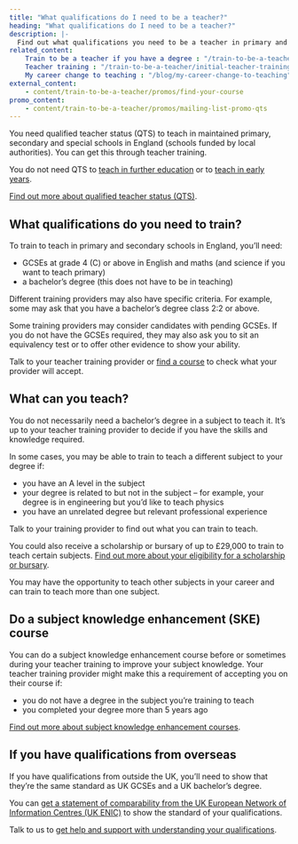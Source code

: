 ```yaml
---
title: "What qualifications do I need to be a teacher?"
heading: "What qualifications do I need to be a teacher?"
description: |-
  Find out what qualifications you need to be a teacher in primary and secondary schools in England and which subjects you can train to teach.
related_content:
    Train to be a teacher if you have a degree : "/train-to-be-a-teacher/if-you-have-a-degree"
    Teacher training : "/train-to-be-a-teacher/initial-teacher-training"
    My career change to teaching : "/blog/my-career-change-to-teaching"
external_content:
    - content/train-to-be-a-teacher/promos/find-your-course
promo_content:
    - content/train-to-be-a-teacher/promos/mailing-list-promo-qts
---
```


You need qualified teacher status (QTS) to teach in maintained primary, secondary and special schools in England (schools funded by local authorities). You can get this through teacher training.

You do not need QTS to [teach in further education](/become-a-further-education-teacher) or to [teach in early years](/early-years-teaching-training).

[Find out more about qualified teacher status (QTS)](/what-is-qts).

## What qualifications do you need to train?

To train to teach in primary and secondary schools in England, you’ll need:

* GCSEs at grade 4 (C) or above in English and maths (and science if you want to teach primary)
* a bachelor’s degree (this does not have to be in teaching)

Different training providers may also have specific criteria. For example, some may ask that you have a bachelor’s degree class 2:2 or above.

Some training providers may consider candidates with pending GCSEs. If you do not have the GCSEs required, they may also ask you to sit an equivalency test or to offer other evidence to show your ability.

Talk to your teacher training provider or [find a course](https://www.find-postgraduate-teacher-training.service.gov.uk/) to check what your provider will accept.

## What can you teach?

You do not necessarily need a bachelor’s degree in a subject to teach it. It’s up to your teacher training provider to decide if you have the skills and knowledge required.

In some cases, you may be able to train to teach a different subject to your degree if:

* you have an A level in the subject
* your degree is related to but not in the subject – for example, your degree is in engineering but you’d like to teach physics
* you have an unrelated degree but relevant professional experience

Talk to your training provider to find out what you can train to teach.

You could also receive a scholarship or bursary of up to £29,000 to train to teach certain subjects. [Find out more about your eligibility for a scholarship or bursary](/funding-and-support/scholarships-and-bursaries).

You may have the opportunity to teach other subjects in your career and can train to teach more than one subject.

## Do a subject knowledge enhancement (SKE) course

You can do a subject knowledge enhancement course before or sometimes during your teacher training to improve your subject knowledge. Your teacher training provider might make this a requirement of accepting you on their course if:

* you do not have a degree in the subject you’re training to teach
* you completed your degree more than 5 years ago

[Find out more about subject knowledge enhancement courses](/train-to-be-a-teacher/subject-knowledge-enhancement).

## If you have qualifications from overseas

If you have qualifications from outside the UK, you’ll need to show that they’re the same standard as UK GCSEs and a UK bachelor’s degree.

You can [get a statement of comparability from the UK European Network of Information Centres (UK ENIC)](https://enic.org.uk/Qualifications/SOC/Default.aspx) to show the standard of your qualifications.

Talk to us to [get help and support with understanding your qualifications](/help-and-support).
